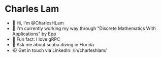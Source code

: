 # Charles Lam

* :wave: Hi, I'm @CharlesHLam
* :seedling: I'm currently working my way through "Discrete Mathematics With Applications" by Epp
* :monocle_face: Fun fact: I love gRPC
* :speech_balloon: Ask me about scuba diving in Florida
* :mailbox_closed: Get in touch via LinkedIn: /in/charleshlam/

<!---* :eyes: I'm interested in ...
* :revolving_hearts: I'm looking to collaborate on ...
* Ask me about ...
* Fun fact: ...--->
